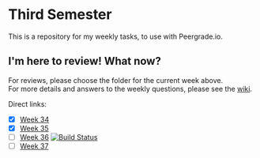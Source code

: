 # Third Semester

This is a repository for my weekly tasks, to use with Peergrade.io.

## I'm here to review! What now?
For reviews, please choose the folder for the current week above.  
For more details and answers to the weekly questions, please see the [wiki](https://github.com/Runi-VN/3rdsemester/wiki/).

Direct links:

- [x] [Week 34](https://github.com/Runi-VN/3rdsemester/wiki/Week-34)
- [x] [Week 35](https://github.com/Runi-VN/3rdsemester/wiki/Week-35)
- [ ] [Week 36](https://github.com/Runi-VN/3rdsemester/wiki/Week-36) [![Build Status](https://travis-ci.org/Runi-VN/3rdsemester.svg?branch=master)](https://travis-ci.org/Runi-VN/3rdsemester)
- [ ] [Week 37](https://github.com/Runi-VN/3rdsemester/wiki/Week-37)
